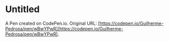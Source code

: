 # Untitled

A Pen created on CodePen.io. Original URL: [https://codepen.io/Guilherme-Pedrosa/pen/wBwYPwR](https://codepen.io/Guilherme-Pedrosa/pen/wBwYPwR).

